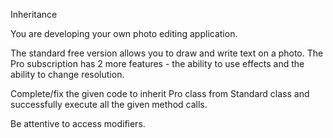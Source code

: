 Inheritance

You are developing your own photo editing application.

The standard free version allows you to draw and write text on a photo. The Pro subscription has 2 more features -  the ability to use effects and the ability to change resolution.

Complete/fix the given code to inherit Pro class from Standard class and successfully execute all the given method calls.

Be attentive to access modifiers.
